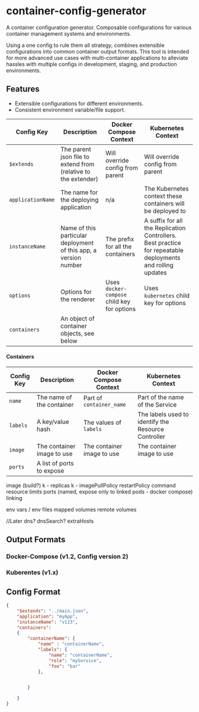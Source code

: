 container-config-generator
==========================
A container configuration generator. Composable configurations for various container management systems and environments.

Using a one config to rule them all strategy, combines extensible configurations into common container output formats. This tool is intended for more advanced use cases with multi-container applications to alleviate hassles with multiple configs in development, staging, and production environments.

Features
--------
* Extensible configurations for different environments.
* Consistent environment variable/file support.

| Config Key | Description | Docker Compose Context | Kubernetes Context |
| ---------- | ----------- | ---------------------- | ------------------ |
| `$extends` | The parent json file to extend from (relative to the extender) | Will override config from parent | Will override config from parent | 
| `applicationName` | The name for the deploying application | n/a | The Kubernetes context these containers will be deployed to |
| `instanceName` | Name of this particular deployment of this app, a version number | The prefix for all the containers | A suffix for all the Replication Controllers. Best practice for repeatable deployments and rolling updates |
| `options` | Options for the renderer | Uses `docker-compose` child key for options | Uses `kubernetes` child key for options |
| `containers` | An object of container objects, see below | | |

#### Containers

| Config Key | Description | Docker Compose Context | Kubernetes Context | 
| ---------- | ----------- | ---------------------- | ------------------ |
| `name` | The name of the container | Part of `container_name` | Part of the name of the Service |
| `labels` | A key/value hash | The values of `labels` | The labels used to identify the Resource Controller |
| `image` | The container image to use | The container image to use | The container image to use |
| `ports` | A list of ports to expose | | |


image (build?)
k - replicas
k - imagePullPolicy
restartPolicy
command
resource limits
ports (named, expose only to linked pods - docker compose)
linking

env vars / env files
mapped volumes
remote volumes

//Later
dns?
dnsSearch?
extraHosts


Output Formats
--------------

### Docker-Compose (v1.2, Config version 2)

### Kuberentes (v1.x)

Config Format
-------------
```JSON
{
	"$extends": "../main.json",
	"application": "myApp",
	"instanceName": "v123",
	"containers":
	{
		"containerName": {
			"name" : "containerName",
			"labels": {
				"name": "containerName",
				"role": "myService",
				"foo": "bar"
			},


		}

	}
}
```
